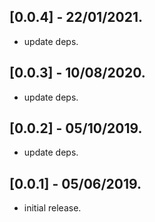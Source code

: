 ## [0.0.4] - 22/01/2021.

* update deps.

## [0.0.3] - 10/08/2020.

* update deps.

## [0.0.2] - 05/10/2019.

* update deps.

## [0.0.1] - 05/06/2019.

* initial release.
